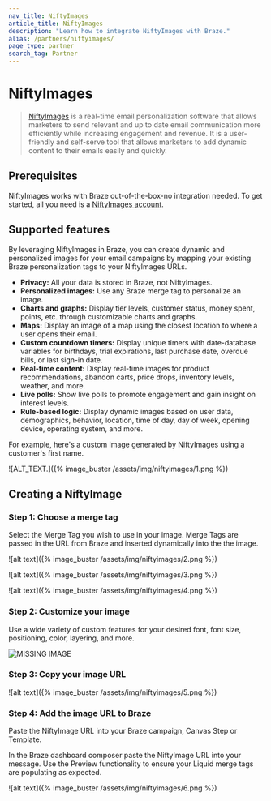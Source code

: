 ```yaml
---
nav_title: NiftyImages
article_title: NiftyImages
description: "Learn how to integrate NiftyImages with Braze."
alias: /partners/niftyimages/
page_type: partner
search_tag: Partner
---
```


# NiftyImages

> [NiftyImages](https://niftyimages.com) is a real-time email personalization software that allows marketers to send relevant and up to date email communication more efficiently while increasing engagement and revenue. It is a user-friendly and self-serve tool that allows marketers to add dynamic content to their emails easily and quickly.

## Prerequisites

NiftyImages works with Braze out-of-the-box&#45;no integration needed. To get started, all you need is a [NiftyImages account](https://niftyimages.com/Signup).

## Supported features

By leveraging NiftyImages in Braze, you can create dynamic and personalized images for your email campaigns by mapping your existing Braze personalization tags to your NiftyImages URLs.

- **Privacy:** All your data is stored in Braze, not NiftyImages.
- **Personalized images:** Use any Braze merge tag to personalize an image.
- **Charts and graphs:** Display tier levels, customer status, money spent, points, etc. through customizable charts and graphs.
- **Maps:** Display an image of a map using the closest location to where a user opens their email.
- **Custom countdown timers:** Display unique timers with date-database variables for birthdays, trial expirations, last purchase date, overdue bills, or last sign-in date.
- **Real-time content:** Display real-time images for product recommendations, abandon carts, price drops, inventory levels, weather, and more.
- **Live polls:** Show live polls to promote engagement and gain insight on interest levels.
- **Rule-based logic:** Display dynamic images based on user data, demographics, behavior, location, time of day, day of week, opening device, operating system, and more.

For example, here's a custom image generated by NiftyImages using a customer's first name.

![ALT_TEXT.]({% image_buster /assets/img/niftyimages/1.png %})

## Creating a NiftyImage

### Step 1: Choose a merge tag

Select the Merge Tag you wish to use in your image. Merge Tags are passed in the URL from Braze and inserted dynamically into the the image.

![alt text]({% image_buster /assets/img/niftyimages/2.png %})

![alt text]({% image_buster /assets/img/niftyimages/3.png %})

![alt text]({% image_buster /assets/img/niftyimages/4.png %})

### Step 2: Customize your image

Use a wide variety of custom features for your desired font, font size, positioning, color, layering, and more.

![MISSING IMAGE]()

### Step 3: Copy your image URL

![alt text]({% image_buster /assets/img/niftyimages/5.png %})

### Step 4: Add the image URL to Braze

Paste the NiftyImage URL into your Braze campaign, Canvas Step or Template.

In the Braze dashboard composer paste the NiftyImage URL into your message. Use the Preview functionality to ensure your Liquid merge tags are populating as expected.

![alt text]({% image_buster /assets/img/niftyimages/6.png %})
